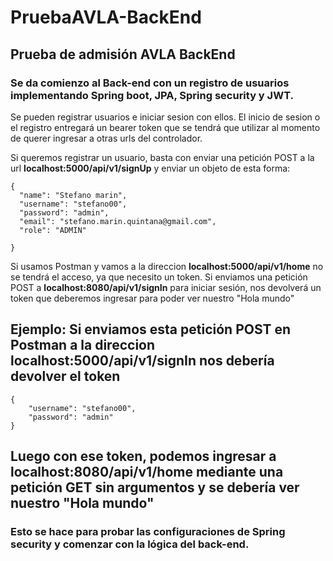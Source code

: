 # PruebaAVLA-BackEnd
## Prueba de admisión AVLA BackEnd

### Se da comienzo al Back-end con un registro de usuarios implementando Spring boot, JPA, Spring security y JWT.

  Se pueden registrar usuarios e iniciar sesion con ellos. El inicio de sesion o el registro entregará un bearer token que se tendrá que utilizar al momento de querer ingresar
  a otras urls del controlador.
  
  Si queremos registrar un usuario, basta con enviar una petición POST a la url **localhost:5000/api/v1/signUp** y enviar un objeto de esta forma:
  ```
{
    "name": "Stefano marin",
    "username": "stefano00",
    "password": "admin",
    "email": "stefano.marin.quintana@gmail.com",
    "role": "ADMIN"
            
}
```
  

   Si usamos Postman y vamos a la direccion **localhost:5000/api/v1/home** no se tendrá el acceso, ya que necesito un token. Si enviamos una petición POST a 
**localhost:8080/api/v1/signIn**  para
iniciar sesión, nos devolverá un token que deberemos ingresar para poder ver nuestro "Hola mundo"

## Ejemplo: Si enviamos esta petición POST en Postman a la direccion **localhost:5000/api/v1/signIn** nos debería devolver el token
```
{
    "username": "stefano00",
    "password": "admin"
}
```

## Luego con ese token, podemos ingresar a **localhost:8080/api/v1/home** mediante una petición GET sin argumentos y se debería ver nuestro "Hola mundo"

### Esto se hace para probar las configuraciones de Spring security y comenzar con la lógica del back-end.
